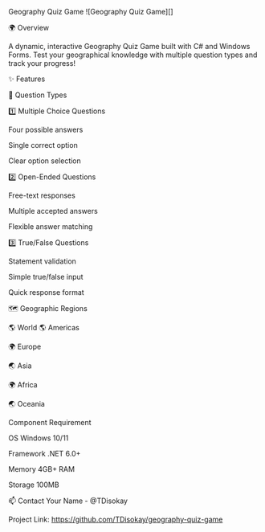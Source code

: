 Geography Quiz Game
![Geography Quiz Game][]

🌍 Overview

A dynamic, interactive Geography Quiz Game built with C# and Windows Forms. Test your geographical knowledge with multiple question types and track your progress!

✨ Features

🎯 Question Types

1️⃣ Multiple Choice Questions

Four possible answers

Single correct option

Clear option selection


2️⃣ Open-Ended Questions

Free-text responses

Multiple accepted answers

Flexible answer matching


3️⃣ True/False Questions

Statement validation

Simple true/false input

Quick response format


🗺️ Geographic Regions

🌎 World
🌎 Americas

🌍 Europe

🌏 Asia

🌍 Africa

🌏 Oceania


Component	Requirement

OS	Windows 10/11

Framework	.NET 6.0+

Memory	4GB+ RAM

Storage	100MB


📫 Contact
Your Name - @TDisokay

Project Link: https://github.com/TDisokay/geography-quiz-game
